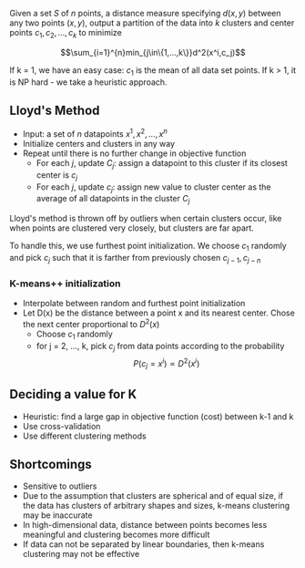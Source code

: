Given a set $S$ of $n$ points, a distance measure specifying $d(x,y)$ between any two points $(x,y)$, output a partition of the data into $k$ clusters and center points $c_1, c_2,...,c_k$ to minimize

$$\sum_{i=1}^{n}min_{j\in\{1,...,k\}}d^2(x^i,c_j)$$

If k = 1, we have an easy case: $c_1$ is the mean of all data set points.
If k > 1, it is NP hard - we take a heuristic approach.

## Lloyd's Method
- Input: a set of $n$ datapoints $x^1, x^2, ..., x^n$
- Initialize centers and clusters in any way
- Repeat until there is no further change in objective function
	- For each $j$, update $C_j$: assign a datapoint to this cluster if its closest center is $c_j$
	- For each $j$, update $c_j$: assign new value to cluster center as the average of all datapoints in the cluster $C_j$


Lloyd's method is thrown off by outliers when certain clusters occur, like when points are clustered very closely, but clusters are far apart.

To handle this, we use furthest point initialization.
We choose $c_1$ randomly and pick $c_j$ such that it is farther from previously chosen $c_{j-1}, c_{j-n}$

### K-means++ initialization
- Interpolate between random and furthest point initialization
- Let D(x) be the distance between a point x and its nearest center. Chose the next center proportional to $D^2(x)$
	- Choose $c_1$ randomly
	- for j = 2, ..., k, pick $c_j$ from data points according to the probability
$$P(c_j = x^i) \propto D^2(x^i)$$

## Deciding a value for K
- Heuristic: find a large gap in objective function (cost) between k-1 and k
- Use cross-validation
- Use different clustering methods


## Shortcomings
- Sensitive to outliers
- Due to the assumption that clusters are spherical and of equal size, if the data has clusters of arbitrary shapes and sizes, k-means clustering may be inaccurate
- In high-dimensional data, distance between points becomes less meaningful and clustering becomes more difficult
- If data can not be separated by linear boundaries, then k-means clustering may not be effective